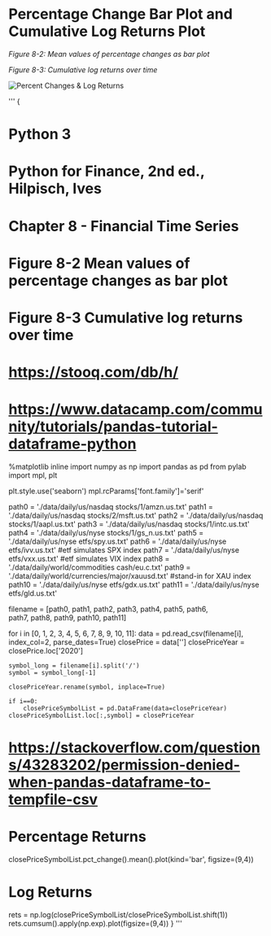 # Percentage Change Bar Plot and Cumulative Log Returns Plot

*Figure 8-2: Mean values of percentage changes as bar plot*

*Figure 8-3: Cumulative log returns over time*

![Percent Changes & Log Returns](https://github.com/joe-wojniak/PythonForFinance/blob/main/8-2and8-3.PNG)

''' {
# Python 3
# Python for Finance, 2nd ed., Hilpisch, Ives
# Chapter 8 - Financial Time Series
# Figure 8-2 Mean values of percentage changes as bar plot
# Figure 8-3 Cumulative log returns over time
# https://stooq.com/db/h/
# https://www.datacamp.com/community/tutorials/pandas-tutorial-dataframe-python

%matplotlib inline
import numpy as np
import pandas as pd
from pylab import mpl, plt

plt.style.use('seaborn')
mpl.rcParams['font.family']='serif'

path0 = './data/daily/us/nasdaq stocks/1/amzn.us.txt'
path1 = './data/daily/us/nasdaq stocks/2/msft.us.txt'
path2 = './data/daily/us/nasdaq stocks/1/aapl.us.txt'
path3 = './data/daily/us/nasdaq stocks/1/intc.us.txt'
path4 = './data/daily/us/nyse stocks/1/gs_n.us.txt'
path5 = './data/daily/us/nyse etfs/spy.us.txt'
path6 = './data/daily/us/nyse etfs/ivv.us.txt' #etf simulates SPX index
path7 = './data/daily/us/nyse etfs/vxx.us.txt' #etf simulates VIX index
path8 = './data/daily/world/commodities cash/eu.c.txt'
path9 = './data/daily/world/currencies/major/xauusd.txt' #stand-in for XAU index
path10 = './data/daily/us/nyse etfs/gdx.us.txt'
path11 = './data/daily/us/nyse etfs/gld.us.txt'

filename = [path0, path1, path2, path3, path4, path5, path6, \
            path7, path8, path9, path10, path11]

for i in [0, 1, 2, 3, 4, 5, 6, 7, 8, 9, 10, 11]:
    data = pd.read_csv(filename[i], index_col=2, parse_dates=True)
    closePrice = data['<CLOSE>']
    closePriceYear = closePrice.loc['2020']
    
    symbol_long = filename[i].split('/')
    symbol = symbol_long[-1]
    
    closePriceYear.rename(symbol, inplace=True)
    
    if i==0:
        closePriceSymbolList = pd.DataFrame(data=closePriceYear)
    closePriceSymbolList.loc[:,symbol] = closePriceYear


# https://stackoverflow.com/questions/43283202/permission-denied-when-pandas-dataframe-to-tempfile-csv

# Percentage Returns
closePriceSymbolList.pct_change().mean().plot(kind='bar', figsize=(9,4))

# Log Returns
rets = np.log(closePriceSymbolList/closePriceSymbolList.shift(1))
rets.cumsum().apply(np.exp).plot(figsize=(9,4))
} '''
